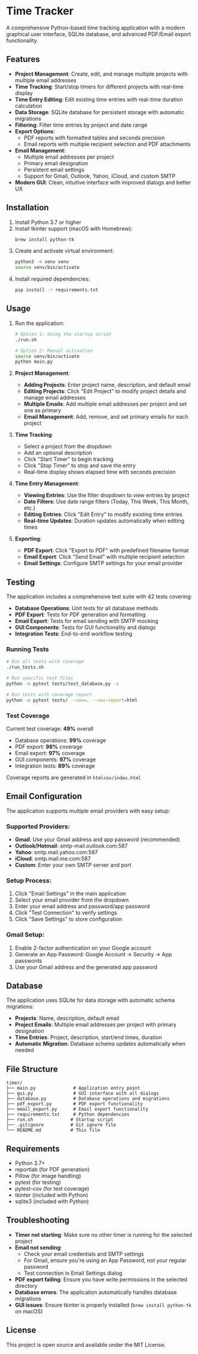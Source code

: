 # Time Tracker

A comprehensive Python-based time tracking application with a modern graphical user interface, SQLite database, and advanced PDF/Email export functionality.

## Features

- **Project Management**: Create, edit, and manage multiple projects with multiple email addresses
- **Time Tracking**: Start/stop timers for different projects with real-time display
- **Time Entry Editing**: Edit existing time entries with real-time duration calculation
- **Data Storage**: SQLite database for persistent storage with automatic migrations
- **Filtering**: Filter time entries by project and date range
- **Export Options**:
  - PDF reports with formatted tables and seconds precision
  - Email reports with multiple recipient selection and PDF attachments
- **Email Management**: 
  - Multiple email addresses per project
  - Primary email designation
  - Persistent email settings
  - Support for Gmail, Outlook, Yahoo, iCloud, and custom SMTP
- **Modern GUI**: Clean, intuitive interface with improved dialogs and better UX

## Installation

1. Install Python 3.7 or higher
2. Install tkinter support (macOS with Homebrew):
   ```bash
   brew install python-tk
   ```
3. Create and activate virtual environment:
   ```bash
   python3 -m venv venv
   source venv/bin/activate
   ```
4. Install required dependencies:
   ```bash
   pip install -r requirements.txt
   ```

## Usage

1. Run the application:
   ```bash
   # Option 1: Using the startup script
   ./run.sh
   
   # Option 2: Manual activation
   source venv/bin/activate
   python main.py
   ```

2. **Project Management**:
   - **Adding Projects**: Enter project name, description, and default email
   - **Editing Projects**: Click "Edit Project" to modify project details and manage email addresses
   - **Multiple Emails**: Add multiple email addresses per project and set one as primary
   - **Email Management**: Add, remove, and set primary emails for each project

3. **Time Tracking**:
   - Select a project from the dropdown
   - Add an optional description
   - Click "Start Timer" to begin tracking
   - Click "Stop Timer" to stop and save the entry
   - Real-time display shows elapsed time with seconds precision

4. **Time Entry Management**:
   - **Viewing Entries**: Use the filter dropdown to view entries by project
   - **Date Filters**: Use date range filters (Today, This Week, This Month, etc.)
   - **Editing Entries**: Click "Edit Entry" to modify existing time entries
   - **Real-time Updates**: Duration updates automatically when editing times

5. **Exporting**:
   - **PDF Export**: Click "Export to PDF" with predefined filename format
   - **Email Export**: Click "Send Email" with multiple recipient selection
   - **Email Settings**: Configure SMTP settings for your email provider

## Testing

The application includes a comprehensive test suite with 42 tests covering:

- **Database Operations**: Unit tests for all database methods
- **PDF Export**: Tests for PDF generation and formatting
- **Email Export**: Tests for email sending with SMTP mocking
- **GUI Components**: Tests for GUI functionality and dialogs
- **Integration Tests**: End-to-end workflow testing

### Running Tests

```bash
# Run all tests with coverage
./run_tests.sh

# Run specific test files
python -m pytest tests/test_database.py -v

# Run tests with coverage report
python -m pytest tests/ --cov=. --cov-report=html
```

### Test Coverage

Current test coverage: **49%** overall
- Database operations: **99%** coverage
- PDF export: **98%** coverage  
- Email export: **97%** coverage
- GUI components: **97%** coverage
- Integration tests: **89%** coverage

Coverage reports are generated in `htmlcov/index.html`

## Email Configuration

The application supports multiple email providers with easy setup:

### **Supported Providers:**
- **Gmail**: Use your Gmail address and app password (recommended)
- **Outlook/Hotmail**: smtp-mail.outlook.com:587
- **Yahoo**: smtp.mail.yahoo.com:587
- **iCloud**: smtp.mail.me.com:587
- **Custom**: Enter your own SMTP server and port

### **Setup Process:**
1. Click "Email Settings" in the main application
2. Select your email provider from the dropdown
3. Enter your email address and password/app password
4. Click "Test Connection" to verify settings
5. Click "Save Settings" to store configuration

### **Gmail Setup:**
1. Enable 2-factor authentication on your Google account
2. Generate an App Password: Google Account → Security → App passwords
3. Use your Gmail address and the generated app password

## Database

The application uses SQLite for data storage with automatic schema migrations:
- **Projects**: Name, description, default email
- **Project Emails**: Multiple email addresses per project with primary designation
- **Time Entries**: Project, description, start/end times, duration
- **Automatic Migration**: Database schema updates automatically when needed

## File Structure

```
timer/
├── main.py              # Application entry point
├── gui.py               # GUI interface with all dialogs
├── database.py          # Database operations and migrations
├── pdf_export.py        # PDF export functionality
├── email_export.py      # Email export functionality
├── requirements.txt     # Python dependencies
├── run.sh              # Startup script
├── .gitignore          # Git ignore file
└── README.md           # This file
```

## Requirements

- Python 3.7+
- reportlab (for PDF generation)
- Pillow (for image handling)
- pytest (for testing)
- pytest-cov (for test coverage)
- tkinter (included with Python)
- sqlite3 (included with Python)

## Troubleshooting

- **Timer not starting**: Make sure no other timer is running for the selected project
- **Email not sending**: 
  - Check your email credentials and SMTP settings
  - For Gmail, ensure you're using an App Password, not your regular password
  - Test connection in Email Settings dialog
- **PDF export failing**: Ensure you have write permissions in the selected directory
- **Database errors**: The application automatically handles database migrations
- **GUI issues**: Ensure tkinter is properly installed (`brew install python-tk` on macOS)

## License

This project is open source and available under the MIT License.
